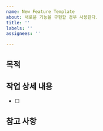 ```yaml
---
name: New Feature Template
about: 새로운 기능을 구현할 경우 사용한다.
title: ''
labels: ''
assignees: ''

---
```


## 목적
>

## 작업 상세 내용
- [ ] 

## 참고 사항

